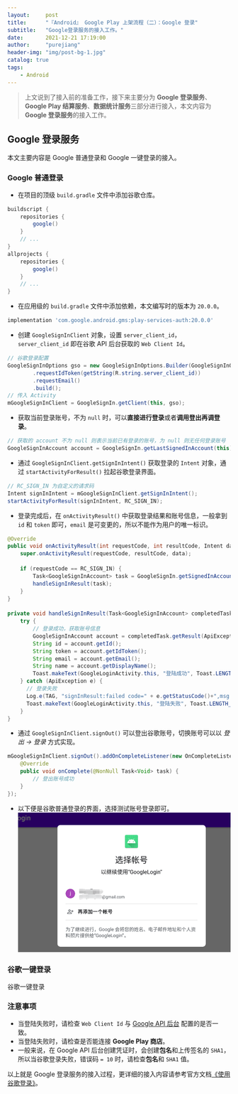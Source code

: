```yaml
---
layout:     post
title:      "『Android』 Google Play 上架流程（二）：Google 登录"
subtitle:   "Google登录服务的接入工作。"
date:       2021-12-21 17:19:00
author:     "purejiang"
header-img: "img/post-bg-1.jpg"
catalog: true
tags:
    - Android
---
```



>上文说到了接入前的准备工作，接下来主要分为 **Google 登录服务**、 **Google Play 结算服务**、**数据统计服务**三部分进行接入，本文内容为 **Google 登录服务**的接入工作。


## Google 登录服务
本文主要内容是 Google 普通登录和 Google 一键登录的接入。

### Google 普通登录
- 在项目的顶级 `build.gradle` 文件中添加谷歌仓库。

```groovy
buildscript {
    repositories {
        google()
    }
    // ...
}
allprojects {
    repositories {
        google()
    }
    // ...
}
```

- 在应用级的 `build.gradle` 文件中添加依赖，本文编写时的版本为 `20.0.0`。

```groovy
implementation 'com.google.android.gms:play-services-auth:20.0.0'
```

- 创建 `GoogleSignInClient` 对象，设置 `server_client_id`，`server_client_id` 即在谷歌 API 后台获取的 `Web Client Id`。

```java
// 谷歌登录配置
GoogleSignInOptions gso = new GoogleSignInOptions.Builder(GoogleSignInOptions.DEFAULT_SIGN_IN)
        .requestIdToken(getString(R.string.server_client_id))
        .requestEmail()
        .build();
// 传入 Activity
mGoogleSignInClient = GoogleSignIn.getClient(this, gso);
```

- 获取当前登录账号，不为 `null` 时，可以**直接进行登录**或者**调用登出再调登录**。

```java
// 获取的 account 不为 null 则表示当前已有登录的账号，为 null 则无任何登录账号
GoogleSignInAccount account = GoogleSignIn.getLastSignedInAccount(this);
```

- 通过 `GoogleSignInClient.getSignInIntent()` 获取登录的 `Intent` 对象，通过 `startActivityForResult()` 拉起谷歌登录界面。

```java
// RC_SIGN_IN 为自定义的请求码
Intent signInIntent = mGoogleSignInClient.getSignInIntent();
startActivityForResult(signInIntent, RC_SIGN_IN);
```

- 登录完成后，在 `onActivityResult()` 中获取登录结果和账号信息，一般拿到 `id` 和 `token` 即可，`email` 是可变更的，所以不能作为用户的唯一标识。

```java
@Override
public void onActivityResult(int requestCode, int resultCode, Intent data) {
    super.onActivityResult(requestCode, resultCode, data);

    if (requestCode == RC_SIGN_IN) {
        Task<GoogleSignInAccount> task = GoogleSignIn.getSignedInAccountFromIntent(data);
        handleSignInResult(task);
    }
}

private void handleSignInResult(Task<GoogleSignInAccount> completedTask) {
    try {
        // 登录成功，获取账号信息
        GoogleSignInAccount account = completedTask.getResult(ApiException.class);
        String id = account.getId();
        String token = account.getIdToken();
        String email = account.getEmail();
        String name = account.getDisplayName();
        Toast.makeText(GoogleLoginActivity.this, "登陆成功", Toast.LENGTH_SHORT).show();
    } catch (ApiException e) {
      // 登录失败
      Log.e(TAG, "signInResult:failed code=" + e.getStatusCode()+",msg:"+e.getMessage());
      Toast.makeText(GoogleLoginActivity.this, "登陆失败", Toast.LENGTH_SHORT).show();
    }
}
```

- 通过 `GoogleSignInClient.signOut()` 可以登出谷歌账号，切换账号可以以 *登出 -> 登录* 方式实现。

```java
mGoogleSignInClient.signOut().addOnCompleteListener(new OnCompleteListener<Void>() {
    @Override
    public void onComplete(@NonNull Task<Void> task) {
        // 登出账号成功
    }
});
```
- 以下便是谷歌普通登录的界面，选择测试账号登录即可。
![Google 普通登录](/img/android/googleplay_shalf_2_1/1.png)
### 谷歌一键登录
谷歌一键登录


### 注意事项

- 当登陆失败时，请检查 `Web Client Id` 与 [Google API 后台](https://console.cloud.google.com/) 配置的是否一致。
- 当登陆失败时，请检查是否能连接 **Google Play 商店**。
- 一般来说，在 Google API 后台创建凭证时，会创建**包名**和上传签名的 `SHA1`，所以当谷歌登录失败，错误码 `= 10` 时，请检查**包名**和 `SHA1` 值。

以上就是 Google 登录服务的接入过程，更详细的接入内容请参考官方文档[《使用谷歌登录》](https://developers.google.cn/identity/sign-in/android/start-integrating)。


